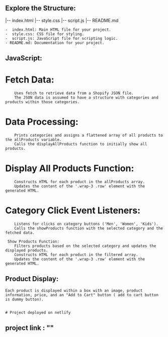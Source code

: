 ## Explore the Structure: 
 |-- index.html
 |-- style.css
 |-- script.js
 |-- README.md


 
    -  index.html: Main HTML file for your project.
    -  style.css: CSS file for styling.
    -  script.js: JavaScript file for scripting logic.
    - README.md: Documentation for your project.





## JavaScript:

   # Fetch Data:
        Uses fetch to retrieve data from a Shopify JSON file.
        The JSON data is assumed to have a structure with categories and products within those categories.

   # Data Processing:
        Prints categories and assigns a flattened array of all products to the allProducts variable.
        Calls the displayAllProducts function to initially show all products.

   # Display All Products Function:
        Constructs HTML for each product in the allProducts array.
        Updates the content of the '.wrap-3 .row' element with the generated HTML.

   # Category Click Event Listeners:
        Listens for clicks on category buttons ('Men', 'Women', 'Kids').
        Calls the showProducts function with the selected category and the fetched data.

     Show Products Function:
        Filters products based on the selected category and updates the displayed products.
        Constructs HTML for each product in the filtered array.
        Updates the content of the '.wrap-3 .row' element with the generated HTML.

## Product Display:

    Each product is displayed within a box with an image, product information, price, and an "Add to Cart" button ( add to cart button is dummy button).


    # Project deployed on netlify 

   ## project link : ""